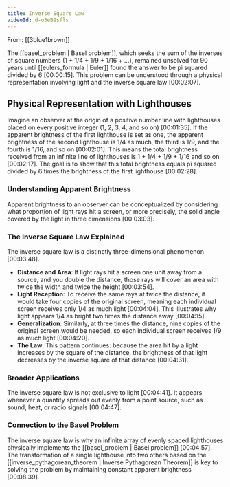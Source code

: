 ```yaml
---
title: Inverse Square Law
videoId: d-o3eB9sfls
---
```


From: [[3blue1brown]] <br/> 

The [[basel_problem | Basel problem]], which seeks the sum of the inverses of square numbers (1 + 1/4 + 1/9 + 1/16 + ...), remained unsolved for 90 years until [[eulers_formula | Euler]] found the answer to be pi squared divided by 6 <a class="yt-timestamp" data-t="00:00:15">[00:00:15]</a>. This problem can be understood through a physical representation involving light and the inverse square law <a class="yt-timestamp" data-t="00:02:07">[00:02:07]</a>.

## Physical Representation with Lighthouses

Imagine an observer at the origin of a positive number line with lighthouses placed on every positive integer (1, 2, 3, 4, and so on) <a class="yt-timestamp" data-t="00:01:35">[00:01:35]</a>.
If the apparent brightness of the first lighthouse is set as one, the apparent brightness of the second lighthouse is 1/4 as much, the third is 1/9, and the fourth is 1/16, and so on <a class="yt-timestamp" data-t="00:02:01">[00:02:01]</a>. This means the total brightness received from an infinite line of lighthouses is 1 + 1/4 + 1/9 + 1/16 and so on <a class="yt-timestamp" data-t="00:02:17">[00:02:17]</a>. The goal is to show that this total brightness equals pi squared divided by 6 times the brightness of the first lighthouse <a class="yt-timestamp" data-t="00:02:28">[00:02:28]</a>.

### Understanding Apparent Brightness

Apparent brightness to an observer can be conceptualized by considering what proportion of light rays hit a screen, or more precisely, the solid angle covered by the light in three dimensions <a class="yt-timestamp" data-t="00:03:03">[00:03:03]</a>.

### The Inverse Square Law Explained

The inverse square law is a distinctly three-dimensional phenomenon <a class="yt-timestamp" data-t="00:03:48">[00:03:48]</a>.
*   **Distance and Area**: If light rays hit a screen one unit away from a source, and you double the distance, those rays will cover an area with twice the width and twice the height <a class="yt-timestamp" data-t="00:03:54">[00:03:54]</a>.
*   **Light Reception**: To receive the same rays at twice the distance, it would take four copies of the original screen, meaning each individual screen receives only 1/4 as much light <a class="yt-timestamp" data-t="00:04:04">[00:04:04]</a>. This illustrates why light appears 1/4 as bright two times the distance away <a class="yt-timestamp" data-t="00:04:15">[00:04:15]</a>.
*   **Generalization**: Similarly, at three times the distance, nine copies of the original screen would be needed, so each individual screen receives 1/9 as much light <a class="yt-timestamp" data-t="00:04:20">[00:04:20]</a>.
*   **The Law**: This pattern continues: because the area hit by a light increases by the square of the distance, the brightness of that light decreases by the inverse square of that distance <a class="yt-timestamp" data-t="00:04:31">[00:04:31]</a>.

### Broader Applications
The inverse square law is not exclusive to light <a class="yt-timestamp" data-t="00:04:41">[00:04:41]</a>. It appears whenever a quantity spreads out evenly from a point source, such as sound, heat, or radio signals <a class="yt-timestamp" data-t="00:04:47">[00:04:47]</a>.

### Connection to the Basel Problem
The inverse square law is why an infinite array of evenly spaced lighthouses physically implements the [[basel_problem | Basel problem]] <a class="yt-timestamp" data-t="00:04:57">[00:04:57]</a>. The transformation of a single lighthouse into two others based on the [[inverse_pythagorean_theorem | Inverse Pythagorean Theorem]] is key to solving the problem by maintaining constant apparent brightness <a class="yt-timestamp" data-t="00:08:39">[00:08:39]</a>.